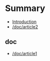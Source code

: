 # Summary

* [Introduction](README.md)
* [\/doc\/article2](docarticle2.md)

## doc
* [\/doc\/article1](docarticle1.md)

